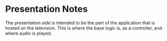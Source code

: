 # Presentation Notes


The presentation side is intended to be the part of the application that is hosted on the television. This is where the base logic is, as a controller, and where audio is played.
